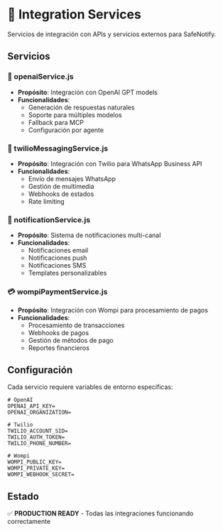 # 🔗 Integration Services

Servicios de integración con APIs y servicios externos para SafeNotify.

## Servicios

### 🤖 openaiService.js
- **Propósito**: Integración con OpenAI GPT models
- **Funcionalidades**:
  - Generación de respuestas naturales
  - Soporte para múltiples modelos
  - Fallback para MCP
  - Configuración por agente

### 📱 twilioMessagingService.js
- **Propósito**: Integración con Twilio para WhatsApp Business API
- **Funcionalidades**:
  - Envío de mensajes WhatsApp
  - Gestión de multimedia
  - Webhooks de estados
  - Rate limiting

### 📧 notificationService.js
- **Propósito**: Sistema de notificaciones multi-canal
- **Funcionalidades**:
  - Notificaciones email
  - Notificaciones push
  - Notificaciones SMS
  - Templates personalizables

### 💳 wompiPaymentService.js
- **Propósito**: Integración con Wompi para procesamiento de pagos
- **Funcionalidades**:
  - Procesamiento de transacciones
  - Webhooks de pagos
  - Gestión de métodos de pago
  - Reportes financieros

## Configuración

Cada servicio requiere variables de entorno específicas:

```env
# OpenAI
OPENAI_API_KEY=
OPENAI_ORGANIZATION=

# Twilio
TWILIO_ACCOUNT_SID=
TWILIO_AUTH_TOKEN=
TWILIO_PHONE_NUMBER=

# Wompi
WOMPI_PUBLIC_KEY=
WOMPI_PRIVATE_KEY=
WOMPI_WEBHOOK_SECRET=
```

## Estado

✅ **PRODUCTION READY** - Todas las integraciones funcionando correctamente